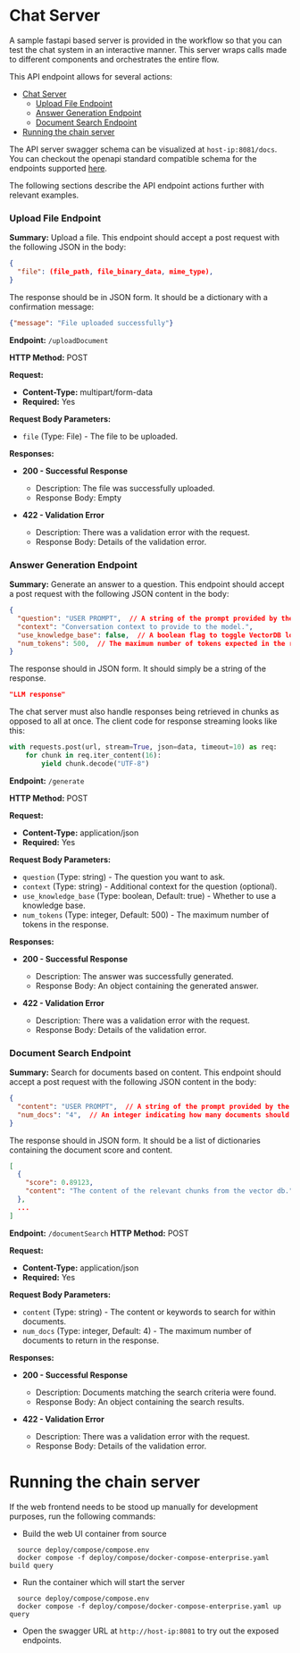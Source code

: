 
# Chat Server
A sample fastapi based server is provided in the workflow so that you can test the chat system in an interactive manner.
This server wraps calls made to different components and orchestrates the entire flow.

This API endpoint allows for several actions:
- [Chat Server](#chat-server)
    - [Upload File Endpoint](#upload-file-endpoint)
    - [Answer Generation Endpoint](#answer-generation-endpoint)
    - [Document Search Endpoint](#document-search-endpoint)
- [Running the chain server](#running-the-chain-server)

The API server swagger schema can be visualized at ``host-ip:8081/docs``.
You can checkout the openapi standard compatible schema for the endpoints supported [here](./api_reference/openapi_schema.json).

The following sections describe the API endpoint actions further with relevant examples.

### Upload File Endpoint
**Summary:** Upload a file. This endpoint should accept a post request with the following JSON in the body:

```json
{
  "file": (file_path, file_binary_data, mime_type),
}
```

The response should be in JSON form. It should be a dictionary with a confirmation message:

```json
{"message": "File uploaded successfully"}
```

**Endpoint:** ``/uploadDocument``

**HTTP Method:** POST

**Request:**

- **Content-Type:** multipart/form-data
- **Required:** Yes

**Request Body Parameters:**
- ``file`` (Type: File) - The file to be uploaded.

**Responses:**
- **200 - Successful Response**

  - Description: The file was successfully uploaded.
  - Response Body: Empty

- **422 - Validation Error**

  - Description: There was a validation error with the request.
  - Response Body: Details of the validation error.



### Answer Generation Endpoint
**Summary:** Generate an answer to a question. This endpoint should accept a post request with the following JSON content in the body:

```json
{
  "question": "USER PROMPT",  // A string of the prompt provided by the user
  "context": "Conversation context to provide to the model.",
  "use_knowledge_base": false,  // A boolean flag to toggle VectorDB lookups
  "num_tokens": 500,  // The maximum number of tokens expected in the response.
}
```

The response should in JSON form. It should simply be a string of the response.

```json
"LLM response"
```

The chat server must also handle responses being retrieved in chunks as opposed to all at once. The client code for response streaming looks like this:

```python
with requests.post(url, stream=True, json=data, timeout=10) as req:
    for chunk in req.iter_content(16):
        yield chunk.decode("UTF-8")
```

**Endpoint:** ``/generate``

**HTTP Method:** POST

**Request:**

- **Content-Type:** application/json
- **Required:** Yes

**Request Body Parameters:**

-  ``question`` (Type: string) - The question you want to ask.
- ``context`` (Type: string) - Additional context for the question (optional).
- ``use_knowledge_base`` (Type: boolean, Default: true) - Whether to use a knowledge base.
- ``num_tokens`` (Type: integer, Default: 500) - The maximum number of tokens in the response.

**Responses:**

- **200 - Successful Response**

  - Description: The answer was successfully generated.
  - Response Body: An object containing the generated answer.

- **422 - Validation Error**

  - Description: There was a validation error with the request.
  - Response Body: Details of the validation error.

### Document Search Endpoint
**Summary:** Search for documents based on content. This endpoint should accept a post request with the following JSON content in the body:

```json
{
  "content": "USER PROMPT",  // A string of the prompt provided by the user
  "num_docs": "4",  // An integer indicating how many documents should be returned
}
```

The response should in JSON form. It should be a list of dictionaries containing the document score and content.

```json
[
  {
    "score": 0.89123,
    "content": "The content of the relevant chunks from the vector db.",
  },
  ...
]
```


**Endpoint:** ``/documentSearch``
**HTTP Method:** POST

**Request:**

- **Content-Type:** application/json
- **Required:** Yes

**Request Body Parameters:**

- ``content`` (Type: string) - The content or keywords to search for within documents.
- ``num_docs`` (Type: integer, Default: 4) - The maximum number of documents to return in the response.

**Responses:**

- **200 - Successful Response**

  - Description: Documents matching the search criteria were found.
  - Response Body: An object containing the search results.

- **422 - Validation Error**

  - Description: There was a validation error with the request.
  - Response Body: Details of the validation error.


# Running the chain server
If the web frontend needs to be stood up manually for development purposes, run the following commands:

- Build the web UI container from source
```
  source deploy/compose/compose.env
  docker compose -f deploy/compose/docker-compose-enterprise.yaml build query
```
- Run the container which will start the server
```
  source deploy/compose/compose.env
  docker compose -f deploy/compose/docker-compose-enterprise.yaml up query
```

- Open the swagger URL at ``http://host-ip:8081`` to try out the exposed endpoints.
